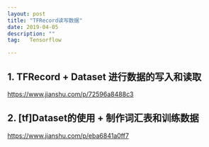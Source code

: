 ```yaml
---
layout: post
title: "TFRecord读写数据"
date: 2019-04-05 
description: ""
tag:   Tensorflow

---   
```


## 1. TFRecord + Dataset 进行数据的写入和读取
https://www.jianshu.com/p/72596a8488c3
## 2. [tf]Dataset的使用 + 制作词汇表和训练数据
https://www.jianshu.com/p/eba6841a0ff7
